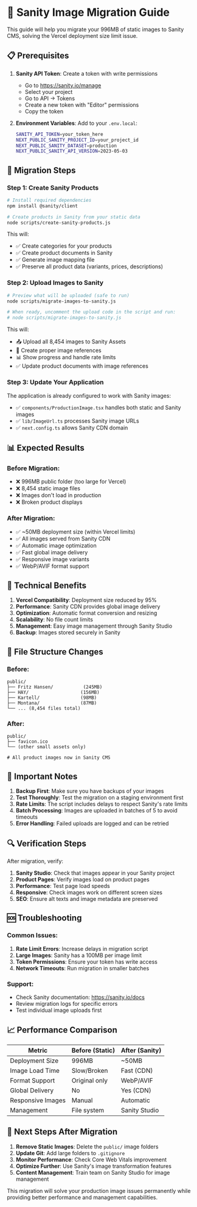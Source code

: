 # 🚀 Sanity Image Migration Guide

This guide will help you migrate your 996MB of static images to Sanity CMS, solving the Vercel deployment size limit issue.

## 📋 Prerequisites

1. **Sanity API Token**: Create a token with write permissions
   - Go to https://sanity.io/manage
   - Select your project
   - Go to API → Tokens
   - Create a new token with "Editor" permissions
   - Copy the token

2. **Environment Variables**: Add to your `.env.local`:
   ```bash
   SANITY_API_TOKEN=your_token_here
   NEXT_PUBLIC_SANITY_PROJECT_ID=your_project_id
   NEXT_PUBLIC_SANITY_DATASET=production
   NEXT_PUBLIC_SANITY_API_VERSION=2023-05-03
   ```

## 🔄 Migration Steps

### Step 1: Create Sanity Products
```bash
# Install required dependencies
npm install @sanity/client

# Create products in Sanity from your static data
node scripts/create-sanity-products.js
```

This will:
- ✅ Create categories for your products
- ✅ Create product documents in Sanity
- ✅ Generate image mapping file
- ✅ Preserve all product data (variants, prices, descriptions)

### Step 2: Upload Images to Sanity
```bash
# Preview what will be uploaded (safe to run)
node scripts/migrate-images-to-sanity.js

# When ready, uncomment the upload code in the script and run:
# node scripts/migrate-images-to-sanity.js
```

This will:
- 📤 Upload all 8,454 images to Sanity Assets
- 🔗 Create proper image references
- 📊 Show progress and handle rate limits
- ✅ Update product documents with image references

### Step 3: Update Your Application

The application is already configured to work with Sanity images:
- ✅ `components/ProductionImage.tsx` handles both static and Sanity images
- ✅ `lib/ImageUrl.ts` processes Sanity image URLs
- ✅ `next.config.ts` allows Sanity CDN domain

## 📊 Expected Results

### Before Migration:
- ❌ 996MB public folder (too large for Vercel)
- ❌ 8,454 static image files
- ❌ Images don't load in production
- ❌ Broken product displays

### After Migration:
- ✅ ~50MB deployment size (within Vercel limits)
- ✅ All images served from Sanity CDN
- ✅ Automatic image optimization
- ✅ Fast global image delivery
- ✅ Responsive image variants
- ✅ WebP/AVIF format support

## 🔧 Technical Benefits

1. **Vercel Compatibility**: Deployment size reduced by 95%
2. **Performance**: Sanity CDN provides global image delivery
3. **Optimization**: Automatic format conversion and resizing
4. **Scalability**: No file count limits
5. **Management**: Easy image management through Sanity Studio
6. **Backup**: Images stored securely in Sanity

## 📁 File Structure Changes

### Before:
```
public/
├── Fritz Hansen/           (245MB)
├── HAY/                   (156MB)
├── Kartell/               (98MB)
├── Montana/               (87MB)
└── ... (8,454 files total)
```

### After:
```
public/
├── favicon.ico
└── (other small assets only)

# All product images now in Sanity CMS
```

## 🚨 Important Notes

1. **Backup First**: Make sure you have backups of your images
2. **Test Thoroughly**: Test the migration on a staging environment first
3. **Rate Limits**: The script includes delays to respect Sanity's rate limits
4. **Batch Processing**: Images are uploaded in batches of 5 to avoid timeouts
5. **Error Handling**: Failed uploads are logged and can be retried

## 🔍 Verification Steps

After migration, verify:

1. **Sanity Studio**: Check that images appear in your Sanity project
2. **Product Pages**: Verify images load on product pages
3. **Performance**: Test page load speeds
4. **Responsive**: Check images work on different screen sizes
5. **SEO**: Ensure alt texts and image metadata are preserved

## 🆘 Troubleshooting

### Common Issues:

1. **Rate Limit Errors**: Increase delays in migration script
2. **Large Images**: Sanity has a 100MB per image limit
3. **Token Permissions**: Ensure your token has write access
4. **Network Timeouts**: Run migration in smaller batches

### Support:
- Check Sanity documentation: https://sanity.io/docs
- Review migration logs for specific errors
- Test individual image uploads first

## 📈 Performance Comparison

| Metric | Before (Static) | After (Sanity) |
|--------|----------------|----------------|
| Deployment Size | 996MB | ~50MB |
| Image Load Time | Slow/Broken | Fast (CDN) |
| Format Support | Original only | WebP/AVIF |
| Global Delivery | No | Yes (CDN) |
| Responsive Images | Manual | Automatic |
| Management | File system | Sanity Studio |

## 🎯 Next Steps After Migration

1. **Remove Static Images**: Delete the `public/` image folders
2. **Update Git**: Add large folders to `.gitignore`
3. **Monitor Performance**: Check Core Web Vitals improvement
4. **Optimize Further**: Use Sanity's image transformation features
5. **Content Management**: Train team on Sanity Studio for image management

This migration will solve your production image issues permanently while providing better performance and management capabilities.
